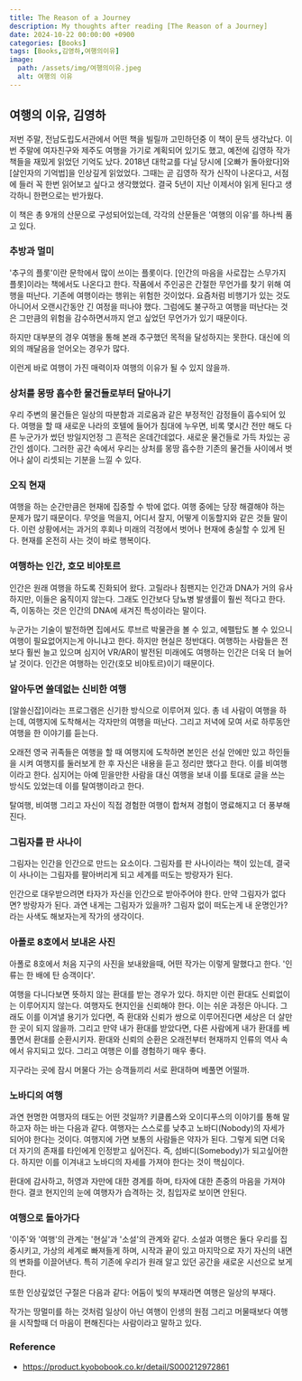 ```yaml
---
title: The Reason of a Journey
description: My thoughts after reading [The Reason of a Journey]
date: 2024-10-22 00:00:00 +0900
categories: [Books]
tags: [Books,김영하,여행의이유]
image:
  path: /assets/img/여행의이유.jpeg
  alt: 여행의 이유
---
```


## 여행의 이유, 김영하

저번 주말, 전남도립도서관에서 어떤 책을 빌릴까 고민하던중 이 책이 문득 생각났다.
이번 주말에 여자친구와 제주도 여행을 가기로 계획되어 있기도 했고, 예전에 김영하 작가 책들을 재밌게 읽었던 기억도 났다.
2018년 대학교를 다닐 당시에 [오빠가 돌아왔다]와 [살인자의 기억법]을 인상깊게 읽었었다. 그때는 곧 김영하 작가 신작이 나온다고, 서점에 들러 꼭 한번 읽어보고 싶다고 생각했었다. 결국 5년이 지난 이제서야 읽게 된다고 생각하니 한편으로는 반가웠다. 

이 책은 총 9개의 산문으로 구성되어있는데, 각각의 산문들은 '여행의 이유'를 하나씩 품고 있다. 

### 추방과 멀미

'추구의 플롯'이란 문학에서 많이 쓰이는 플롯이다. [인간의 마음을 사로잡는 스무가지 플롯]이라는 책에서도 나온다고 한다. 
작품에서 주인공은 간절한 무언가를 찾기 위해 여행을 떠난다. 기존에 여행이라는  행위는 위험한 것이었다. 요즘처럼 비행기가 있는 것도 아니어서 오랜시간동안 긴 여정을 떠나야 했다. 그럼에도 불구하고 여행을 떠난다는 것은 그만큼의 위험을 감수하면서까지 얻고 싶었던 무언가가 있기 때문이다.

하지만 대부분의 경우 여행을 통해 본래 추구했던 목적을 달성하지는 못한다. 대신에 의외의 깨달음을 얻어오는 경우가 많다.

이런게 바로 여행이 가진 매력이자 여행의 이유가 될 수 있지 않을까.

### 상처를 몽땅 흡수한 물건들로부터 달아나기

우리 주변의 물건들은 일상의 따분함과 괴로움과 같은 부정적인 감정들이 흡수되어 있다. 
여행을 할 때 새로운 나라의 호텔에 들어가 침대에 누우면, 비록 몇시간 전만 해도 다른 누군가가 썼던 방일지언정 그 흔적은 온데간데없다. 새로운 물건들로 가득 차있는 공간인 셈이다. 
그러한 공간 속에서 우리는 상처를 몽땅 흡수한 기존의 물건들 사이에서 벗어나 삶이 리셋되는 기분을 느낄 수 있다. 

### 오직 현재

여행을 하는 순간만큼은 현재에 집중할 수 밖에 없다. 여행 중에는 당장 해결해야 하는 문제가 많기 때문이다. 무엇을 먹을지, 어디서 잘지, 어떻게 이동할지와 같은 것들 말이다. 이런 상황에서는 과거의 후회나 미래의 걱정에서 벗어나 현재에 충실할 수 있게 된다. 현재를 온전히 사는 것이 바로 행복이다. 

### 여행하는 인간, 호모 비야토르

인간은 원래 여행을 하도록 진화되어 왔다. 고릴라나 침팬지는 인간과 DNA가 거의 유사하지만, 이들은 움직이지 않는다. 그래도 인간보다 당뇨병 발생률이 훨씬 적다고 한다. 즉, 이동하는 것은 인간의 DNA에 새겨진 특성이라는 말이다. 

누군가는 기술이 발전하면 집에서도 루브르 박물관을 볼 수 있고, 에펠탑도 볼 수 있으니 여행이 필요없어지는게 아니냐고 한다.
하지만 현실은 정반대다. 여행하는 사람들은 전보다 훨씬 늘고 있으며 심지어 VR/AR이 발전된 미래에도 여행하는 인간은 더욱 더 늘어날 것이다. 인간은 여행하는 인간(호모 비야토르)이기 때문이다. 

### 알아두면 쓸데없는 신비한 여행

[알쓸신잡]이라는 프로그램은 신기한 방식으로 이루어져 있다. 총 네 사람이 여행을 하는데, 여행지에 도착해서는 각자만의 여행을 떠난다. 그리고 저녁에 모여 서로 하루동안 여행을 한 이야기를 듣는다.  

오래전 영국 귀족들은 여행을 할 때 여행지에 도착하면 본인은 선실 안에만 있고 하인들을 시켜 여행지를 둘러보게 한 후 자신은 내용을 듣고 정리만 했다고 한다. 이를 비여행이라고 한다. 심지어는 아예 믿을만한 사람을 대신 여행을 보내 이를 토대로 글을 쓰는 방식도 있었는데 이를 탈여행이라고 한다. 

탈여행, 비여행 그리고 자신이 직접 경험한 여행이 합쳐져 경험이 명료해지고 더 풍부해진다. 

### 그림자를 판 사나이

그림자는 인간을 인간으로 만드는 요소이다. 
그림자를 판 사나이라는 책이 있는데, 결국 이 사나이는 그림자를 팔아버리게 되고 세계를 떠도는 방랑자가 된다. 

인간으로 대우받으려면 타자가 자신을 인간으로 받아주어야 한다. 만약 그림자가 없다면? 방랑자가 된다.
과연 내게는 그림자가 있을까? 그림자 없이 떠도는게 내 운명인가? 라는 사색도 해보자는게 작가의 생각이다. 

### 아폴로 8호에서 보내온 사진

아폴로 8호에서 처음 지구의 사진을 보내왔을때, 어떤 작가는 이렇게 말했다고 한다. '인류는 한 배에 탄 승객이다'.

여행을 다니다보면 뜻하지 않는 환대를 받는 경우가 있다. 하지만 이런 환대도 신뢰없이는 이루어지지 않는다. 여행자도 현지인을 신뢰해야 한다. 이는 쉬운 과정은 아니다. 그래도 이를 이겨낼 용기가 있다면, 즉 환대와 신뢰가 쌍으로 이루어진다면 세상은 더 살만한 곳이 되지 않을까. 그리고 만약 내가 환대를 받았다면, 다른 사람에게 내가 환대를 베풀면서 환대를 순환시키자. 
환대와 신뢰의 순환은 오래전부터 현재까지 인류의 역사 속에서 유지되고 있다. 그리고 여행은 이를 경험하기 매우 좋다. 

지구라는 곳에 잠시 머물다 가는 승객들끼리 서로 환대하며 베풀면 어떨까. 

### 노바디의 여행

과연 현명한 여행자의 태도는 어떤 것일까?
키클롭스와 오이디푸스의 이야기를 통해 말하고자 하는 바는 다음과 같다. 
여행자는 스스로를 낮추고 노바디(Nobody)의 자세가 되어야 한다는 것이다. 
여행지에 가면 보통의 사람들은 약자가 된다. 그렇게 되면 더욱 더 자기의 존재를 타인에게 인정받고 싶어진다. 즉, 섬바디(Somebody)가 되고싶어한다. 하지만 이를 이겨내고 노바디의 자세를 가져야 한다는 것이 핵심이다. 

환대에 감사하고, 허영과 자만에 대한 경계를 하며, 타자에 대한 존중의 마음을 가져야 한다. 결코 현지인의 눈에 여행자가 습격하는 것, 침입자로 보이면 안된다. 

### 여행으로 돌아가다

'이주'와 '여행'의 관계는 '현실'과 '소설'의 관계와 같다.
소설과 여행은 둘다 우리를 집중시키고, 가상의 세계로 빠져들게 하며, 시작과 끝이 있고 마지막으로 자기 자신의 내면의 변화를 이끌어낸다. 특히 기존에 우리가 원래 알고 있던 공간을 새로운 시선으로 보게 한다. 

또한 인상깊었던 구절은 다음과 같다: 어둠이 빛의 부재라면 여행은 일상의 부재다. 

작가는 땅멀미를 하는 것처럼 일상이 아닌 여행이 인생의 원점 그리고 머물때보다 여행을 시작할때 더 마음이 편해진다는 사람이라고 말하고 있다.

### Reference
- https://product.kyobobook.co.kr/detail/S000212972861